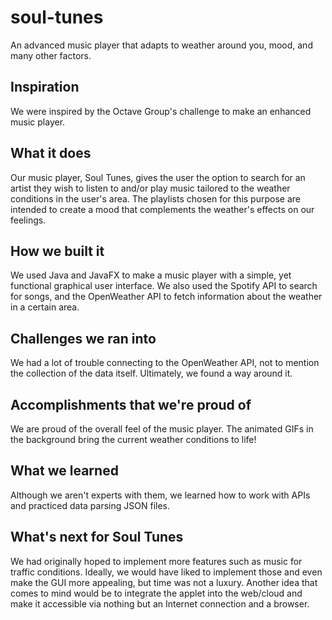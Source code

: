 # soul-tunes
An advanced music player that adapts to weather around you, mood, and many other factors. 

<h2>Inspiration</h2>

We were inspired by the Octave Group's challenge to make an enhanced music player.

<h2>What it does</h2>

Our music player, Soul Tunes, gives the user the option to search for an artist they wish to listen to and/or play music tailored to the weather conditions in the user's area. The playlists chosen for this purpose are intended to create a mood that complements the weather's effects on our feelings.

<h2>How we built it</h2>

We used Java and JavaFX to make a music player with a simple, yet functional graphical user interface. We also used the Spotify API to search for songs, and the OpenWeather API to fetch information about the weather in a certain area.

<h2>Challenges we ran into</h2>

We had a lot of trouble connecting to the OpenWeather API, not to mention the collection of the data itself. Ultimately, we found a way around it.

<h2>Accomplishments that we're proud of</h2>

We are proud of the overall feel of the music player. The animated GIFs in the background bring the current weather conditions to life!

<h2>What we learned</h2>

Although we aren't experts with them, we learned how to work with APIs and practiced data parsing JSON files.

<h2>What's next for Soul Tunes</h2>

We had originally hoped to implement more features such as music for traffic conditions. Ideally, we would have liked to implement those and even make the GUI more appealing, but time was not a luxury. Another idea that comes to mind would be to integrate the applet into the web/cloud and make it accessible via nothing but an Internet connection and a browser. 
